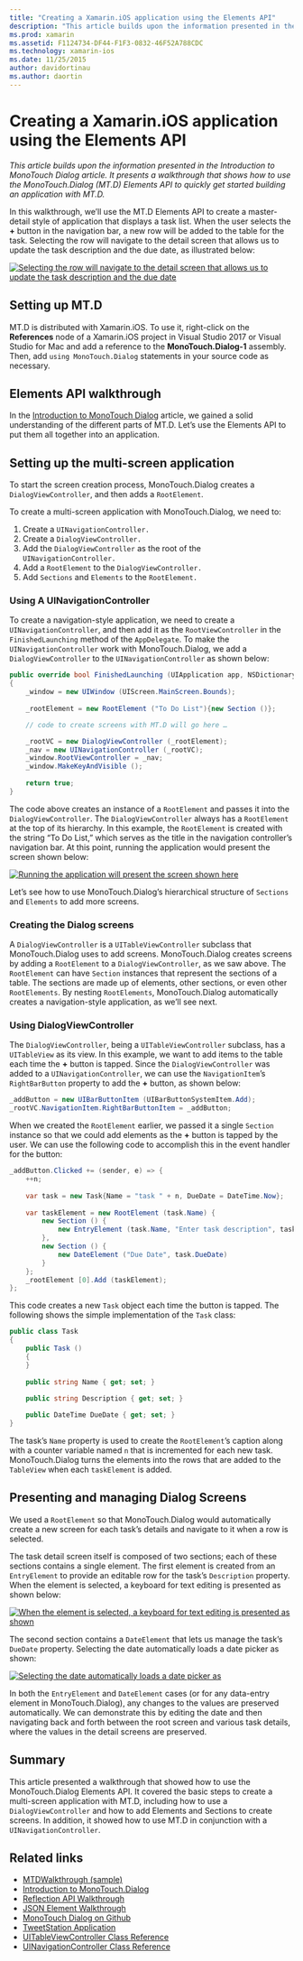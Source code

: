 ```yaml
---
title: "Creating a Xamarin.iOS application using the Elements API"
description: "This article builds upon the information presented in the Introduction to MonoTouch Dialog article. It presents a walkthrough that shows how to use the MonoTouch.Dialog (MT.D) Elements API to quickly get started building an application with MT.D."
ms.prod: xamarin
ms.assetid: F1124734-DF44-F1F3-0832-46F52A788CDC
ms.technology: xamarin-ios
ms.date: 11/25/2015
author: davidortinau
ms.author: daortin
---
```


# Creating a Xamarin.iOS application using the Elements API

_This article builds upon the information presented in the Introduction to MonoTouch Dialog article. It presents a walkthrough that shows how to use the MonoTouch.Dialog (MT.D) Elements API to quickly get started building an application with MT.D._

In this walkthrough, we’ll use the MT.D Elements API to create a
master-detail style of application that displays a task list. When the user
selects the **+** button in the navigation bar, a new row
will be added to the table for the task. Selecting the row will navigate to the
detail screen that allows us to update the task description and the due date, as
illustrated below:

[![Selecting the row will navigate to the detail screen that allows us to update the task description and the due date](elements-api-walkthrough-images/01-task-list-app.png)](elements-api-walkthrough-images/01-task-list-app.png#lightbox)

## Setting up MT.D

MT.D is distributed with Xamarin.iOS. To use it, right-click on the
**References** node of a Xamarin.iOS project in Visual Studio 2017 or
Visual Studio for Mac and add a reference to the **MonoTouch.Dialog-1**
assembly. Then, add `using MonoTouch.Dialog` statements in your source
code as necessary.

## Elements API walkthrough

In the [Introduction to MonoTouch Dialog](~/ios/user-interface/monotouch.dialog/index.md) article, we gained a solid understanding of the different
parts of MT.D. Let’s use the Elements API to put them all together into an
application.

## Setting up the multi-screen application

To start the screen creation process, MonoTouch.Dialog creates a `DialogViewController`, and then adds a `RootElement`.

To create a multi-screen application with MonoTouch.Dialog, we need to:

1. Create a `UINavigationController.`
1. Create a `DialogViewController.`
1. Add the `DialogViewController` as the root of the  `UINavigationController.` 
1. Add a `RootElement` to the  `DialogViewController.`
1. Add `Sections` and  `Elements` to the  `RootElement.` 

### Using A UINavigationController

To create a navigation-style application, we need to create a `UINavigationController`, and then add it as the `RootViewController` in the `FinishedLaunching` method of
the `AppDelegate`. To make the `UINavigationController`
work with MonoTouch.Dialog, we add a `DialogViewController` to the `UINavigationController` as shown below:

```csharp
public override bool FinishedLaunching (UIApplication app, NSDictionary options)
{
    _window = new UIWindow (UIScreen.MainScreen.Bounds);
            
    _rootElement = new RootElement ("To Do List"){new Section ()};

    // code to create screens with MT.D will go here …

    _rootVC = new DialogViewController (_rootElement);
    _nav = new UINavigationController (_rootVC);
    _window.RootViewController = _nav;
    _window.MakeKeyAndVisible ();
            
    return true;
}
```

The code above creates an instance of a `RootElement` and passes
it into the `DialogViewController`. The `DialogViewController` always has a `RootElement` at the
top of its hierarchy. In this example, the `RootElement` is created
with the string “To Do List,” which serves as the title in the navigation
controller’s navigation bar. At this point, running the application would
present the screen shown below:

 [![Running the application will present the screen shown here](elements-api-walkthrough-images/02-to-do-list-screen-.png)](elements-api-walkthrough-images/02-to-do-list-screen-.png#lightbox)

Let’s see how to use MonoTouch.Dialog’s hierarchical structure of `Sections` and `Elements` to add more screens.

### Creating the Dialog screens

A `DialogViewController` is a `UITableViewController`
subclass that MonoTouch.Dialog uses to add screens. MonoTouch.Dialog creates
screens by adding a `RootElement` to a `DialogViewController`, as we saw above. The `RootElement`
can have `Section` instances that represent the sections of a table.
The sections are made up of elements, other sections, or even other `RootElements`. By nesting `RootElements`,
MonoTouch.Dialog automatically creates a navigation-style application, as
we’ll see next.

### Using DialogViewController

The `DialogViewController`, being a `UITableViewController` subclass, has a `UITableView` as
its view. In this example, we want to add items to the table each time the **+** button is tapped. Since the `DialogViewController` was added to a `UINavigationController`, we can use the `NavigationItem`’s `RightBarButton` property to add the **+** button, as shown below:

```csharp
_addButton = new UIBarButtonItem (UIBarButtonSystemItem.Add);
_rootVC.NavigationItem.RightBarButtonItem = _addButton;
```

When we created the `RootElement` earlier, we passed it a single `Section` instance so that we could add elements as the **+** button is tapped by the user. We can use the following code
to accomplish this in the event handler for the button:

```csharp
_addButton.Clicked += (sender, e) => {                
    ++n;
                
    var task = new Task{Name = "task " + n, DueDate = DateTime.Now};
                
    var taskElement = new RootElement (task.Name) {
        new Section () {
            new EntryElement (task.Name, "Enter task description", task.Description)
        },
        new Section () {
            new DateElement ("Due Date", task.DueDate)
        }
    };
    _rootElement [0].Add (taskElement);
};
```

This code creates a new `Task` object each time the button is
tapped. The following shows the simple implementation of the `Task`
class:

```csharp
public class Task
{   
    public Task ()
    {
    }
      
    public string Name { get; set; }
        
    public string Description { get; set; }

    public DateTime DueDate { get; set; }
}
```

The task’s `Name` property is used to create the `RootElement`’s caption along with a counter variable named `n` that is incremented for each new task. MonoTouch.Dialog turns the
elements into the rows that are added to the `TableView` when each `taskElement` is added.

## Presenting and managing Dialog Screens

We used a `RootElement` so that MonoTouch.Dialog would
automatically create a new screen for each task’s details and navigate to it
when a row is selected.

The task detail screen itself is composed of two sections; each of these
sections contains a single element. The first element is created from an `EntryElement` to provide an editable row for the task’s `Description` property. When the element is selected, a keyboard for
text editing is presented as shown below:

 [![When the element is selected, a keyboard for text editing is presented as shown](elements-api-walkthrough-images/03-create-task.png)](elements-api-walkthrough-images/03-create-task.png#lightbox)

The second section contains a `DateElement` that lets us manage
the task’s `DueDate` property. Selecting the date automatically
loads a date picker as shown:

 [![Selecting the date automatically loads a date picker as](elements-api-walkthrough-images/04-date-picker.png)](elements-api-walkthrough-images/04-date-picker.png#lightbox)

In both the `EntryElement` and `DateElement` cases (or
for any data-entry element in MonoTouch.Dialog), any changes to the values are
preserved automatically. We can demonstrate this by editing the date and then
navigating back and forth between the root screen and various task details,
where the values in the detail screens are preserved.

## Summary

This article presented a walkthrough that showed how to use the
MonoTouch.Dialog Elements API. It covered the basic steps to create a
multi-screen application with MT.D, including how to use a `DialogViewController` and how to add Elements and Sections to create
screens. In addition, it showed how to use MT.D in conjunction with a `UINavigationController`.

## Related links

- [MTDWalkthrough (sample)](https://docs.microsoft.com/samples/xamarin/ios-samples/mtdwalkthrough)
- [Introduction to MonoTouch.Dialog](~/ios/user-interface/monotouch.dialog/index.md)
- [Reflection API Walkthrough](~/ios/user-interface/monotouch.dialog/reflection-api-walkthrough.md)
- [JSON Element Walkthrough](~/ios/user-interface/monotouch.dialog/json-element-walkthrough.md)
- [MonoTouch Dialog on Github](https://github.com/migueldeicaza/MonoTouch.Dialog)
- [TweetStation Application](https://github.com/migueldeicaza/TweetStation)
- [UITableViewController Class Reference](https://developer.apple.com/library/ios/#DOCUMENTATION/UIKit/Reference/UITableViewController_Class/Reference/Reference.html)
- [UINavigationController Class Reference](https://developer.apple.com/library/ios/#documentation/UIKit/Reference/UINavigationController_Class/Reference/Reference.html)
